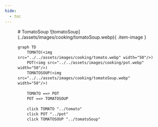 ```yaml
---
hide:
  - toc
---
```

<figure markdown="1">
# TomatoSoup
![tomatoSoup](../assets/images/cooking/tomatoSoup.webp){ .item-image }

```mermaid
graph TD
    TOMATO(<img src="../../assets/images/cooking/tomato.webp" width="50"/>)
    POT(<img src="../../assets/images/cooking/pot.webp" width="50"/>)
    TOMATOSOUP(<img src="../../assets/images/cooking/tomatoSoup.webp" width="50"/>)
    
    TOMATO ==> POT
    POT ==> TOMATOSOUP

    click TOMATO "../tomato"
    click POT "../pot"
    click TOMATOSOUP "../tomatoSoup"
```

</figure>